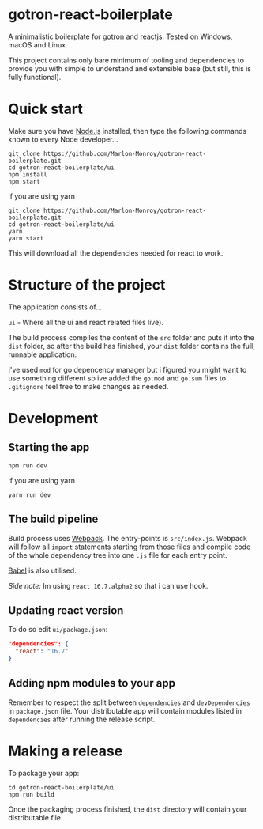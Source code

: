 # gotron-react-boilerplate

A minimalistic boilerplate for [gotron](https://github.com/Equanox/gotron) and [reactjs](https://github.com/facebook/react). Tested on Windows, macOS and Linux.

This project contains only bare minimum of tooling and dependencies to provide you with simple to understand and extensible base (but still, this is fully functional).

# Quick start

Make sure you have [Node.js](https://nodejs.org) installed, then type the following commands known to every Node developer...

```
git clone https://github.com/Marlon-Monroy/gotron-react-boilerplate.git
cd gotron-react-boilerplate/ui
npm install
npm start
```

if you are using yarn

```
git clone https://github.com/Marlon-Monroy/gotron-react-boilerplate.git
cd gotron-react-boilerplate/ui
yarn
yarn start
```

This will download all the dependencies needed for react to work.

# Structure of the project

The application consists of...

`ui` - Where all the ui and react related files live).

The build process compiles the content of the `src` folder and puts it into the `dist` folder, so after the build has finished, your `dist` folder contains the full, runnable application.

I've used `mod` for go depencency manager but i figured you might want to use something different so ive added the
`go.mod` and `go.sum` files to `.gitignore` feel free to make changes as needed.

# Development

## Starting the app

```
npm run dev
```

if you are using yarn

```
yarn run dev
```

## The build pipeline

Build process uses [Webpack](https://webpack.js.org/). The entry-points is `src/index.js`. Webpack will follow all `import` statements starting from those files and compile code of the whole dependency tree into one `.js` file for each entry point.

[Babel](http://babeljs.io/) is also utilised.

_Side note:_ Im using `react 16.7.alpha2` so that i can use hook.

## Updating react version

To do so edit `ui/package.json`:

```json
"dependencies": {
  "react": "16.7"
}
```

## Adding npm modules to your app

Remember to respect the split between `dependencies` and `devDependencies` in `package.json` file. Your distributable app will contain modules listed in `dependencies` after running the release script.

# Making a release

To package your app:

```
cd gotron-react-boilerplate/ui
npm run build
```

Once the packaging process finished, the `dist` directory will contain your distributable file.
